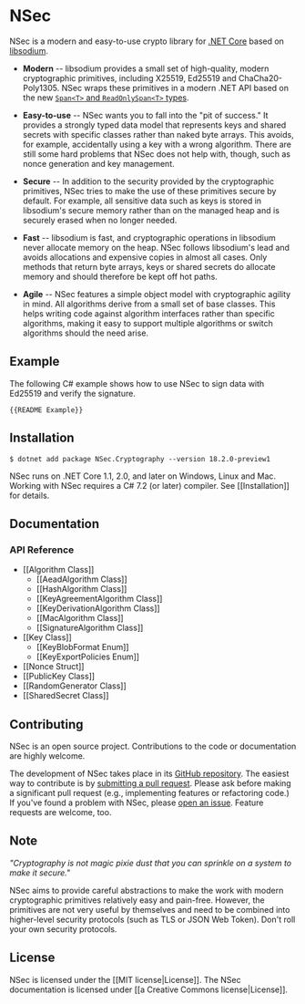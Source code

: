 # NSec

NSec is a modern and easy-to-use crypto library for
[.NET Core](https://dotnet.github.io/) based on
[libsodium](https://libsodium.org/).

* **Modern** -- libsodium provides a small set of high-quality, modern
cryptographic primitives, including X25519, Ed25519 and ChaCha20-Poly1305. NSec
wraps these primitives in a modern .NET API based on the new [`Span<T>` and
`ReadOnlySpan<T>` types](https://msdn.microsoft.com/en-us/magazine/mt814808).

* **Easy-to-use** -- NSec wants you to fall into the "pit of success." It
provides a strongly typed data model that represents keys and shared secrets
with specific classes rather than naked byte arrays. This avoids, for example,
accidentally using a key with a wrong algorithm. There are still some hard
problems that NSec does not help with, though, such as nonce generation and key
management.

* **Secure** -- In addition to the security provided by the cryptographic
primitives, NSec tries to make the use of these primitives secure by default.
For example, all sensitive data such as keys is stored in libsodium's secure
memory rather than on the managed heap and is securely erased when no longer
needed.

* **Fast** -- libsodium is fast, and cryptographic operations in libsodium never
allocate memory on the heap. NSec follows libsodium's lead and avoids
allocations and expensive copies in almost all cases. Only methods that return
byte arrays, keys or shared secrets do allocate memory and should therefore be
kept off hot paths.

* **Agile** -- NSec features a simple object model with cryptographic agility in
mind. All algorithms derive from a small set of base classes. This helps writing
code against algorithm interfaces rather than specific algorithms, making it
easy to support multiple algorithms or switch algorithms should the need arise.


## Example

The following C# example shows how to use NSec to sign data with Ed25519 and
verify the signature.

    {{README Example}}


## Installation

    $ dotnet add package NSec.Cryptography --version 18.2.0-preview1

NSec runs on .NET Core 1.1, 2.0, and later on Windows, Linux and Mac. Working
with NSec requires a C# 7.2 (or later) compiler. See [[Installation]] for
details.


## Documentation

### API Reference

* [[Algorithm Class]]
    * [[AeadAlgorithm Class]]
    * [[HashAlgorithm Class]]
    * [[KeyAgreementAlgorithm Class]]
    * [[KeyDerivationAlgorithm Class]]
    * [[MacAlgorithm Class]]
    * [[SignatureAlgorithm Class]]
* [[Key Class]]
    * [[KeyBlobFormat Enum]]
    * [[KeyExportPolicies Enum]]
* [[Nonce Struct]]
* [[PublicKey Class]]
* [[RandomGenerator Class]]
* [[SharedSecret Class]]


## Contributing

NSec is an open source project.
Contributions to the code or documentation are highly welcome.

The development of NSec takes place in its
[GitHub repository](https://github.com/ektrah/nsec).
The easiest way to contribute is by
[submitting a pull request](https://github.com/ektrah/nsec/pulls).
Please ask before making a significant pull request (e.g., implementing
features or refactoring code.)
If you've found a problem with NSec, please
[open an issue](https://github.com/ektrah/nsec/issues).
Feature requests are welcome, too.


## Note

*"Cryptography is not magic pixie dust that you can sprinkle on a system to make
it secure."*

NSec aims to provide careful abstractions to make the work with modern
cryptographic primitives relatively easy and pain-free. However, the primitives
are not very useful by themselves and need to be combined into higher-level
security protocols (such as TLS or JSON Web Token). Don't roll your own security
protocols.


## License

NSec is licensed under the [[MIT license|License]].
The NSec documentation is licensed under [[a Creative Commons license|License]].
